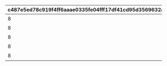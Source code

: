 |c487e5ed78c919f4ff6aaae0335fe04fff17df41cd95d3569632a87a8587c779|cbe2b62e023cb4443729c61fe27ec2444319e0e46ffd546857de2354a469670d|13b0a27f281757b4a4bb25395cb56ee0986c506c2482c560944f9a09d74661c4|6cd4fb85d8d3b39ec6c6e60e6f9c7c5677a15a324a556635a05401a20b7dce7c|2087a04ccbc57cbffc63d100c3a554b7b45419752e44d19b3ea447363de4c264|ec1754ed69c541e30324f024886c0fdb3e8d708877a8f41068e18661506d9597|2f63625022d66256935b45412f9510eb0bdcaf4222b5729ef2d50c99d5d1f2c5|34d143631e526f808ca043fcaf7d355a1485395fd8484009eefc67c159f278df|
| --- | --- | --- | --- | --- | --- | --- | --- |
|8|5154061|2024/09/30 12:00:00|0|91002|10154|出張！　アルケス錬金堂|60|
|8|5154062|2024/09/30 12:00:00|5154061|91002|10154|抜け駆け禁止！|60|
|8|5154063|2024/10/01 12:00:00|5154062|91002|10154|空飛ぶお友だち|60|
|8|5154064|2024/10/02 12:00:00|5154063|91002|10154|ハイになれるミルク？ あるよ|60|
|8|5154065|2024/10/03 12:00:00|5154064|91002|10154|一日アイドル記？|60|